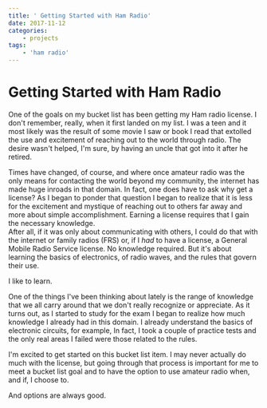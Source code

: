 ```yaml
---
title: ' Getting Started with Ham Radio'
date: 2017-11-12
categories:
    - projects
tags:
    - 'ham radio'
---
```

# Getting Started with Ham Radio

One of the goals on my bucket list has been getting my Ham radio license.  I 
don't remember, really, when it first landed on my list.  I was a teen and it 
most likely was the result of some movie I saw or book I read that extolled the 
use and excitement of reaching out to the world through radio. The desire wasn't 
helped, I'm sure, by having an uncle that got into it after he retired.
<!-- more -->


Times have changed, of course, and where once amateur radio was the only  means 
for 
contacting the world beyond my community, the internet has made huge inroads in 
that domain.  In fact, one does have to ask why get a license? As I began to 
ponder that question I began to realize that it is less for the excitement and 
mystique of reaching out to others far away and more about simple 
accomplishment.  Earning a license requires that I gain the necessary knowledge.  
After all, if it was only about communicating with others, I could do that with 
the 
internet or family radios (FRS) or, if I *had* to have a license, a General 
Mobile Radio Service license.  No knowledge required.  But it's about learning 
the basics of electronics, of radio waves, and the rules that govern their use.  

I like to learn.

One of the things I've been thinking about lately is the range of knowledge that 
we all carry around that we don't really recognize or appreciate.  As it turns 
out, as I started to study for the exam I began to realize how much knowledge I 
already had in this domain.  I already understand the basics of electronic 
circuits, for example, In fact, I took a couple of practice tests and the only 
real areas I failed were those related to the rules. 

I'm excited to get started on this bucket list item.  I may never actually do 
much with the license, but going through that process is important for me to 
meet a bucket list goal and to have the option to use amateur radio when, and 
if, I choose to.  

And options are always good.
